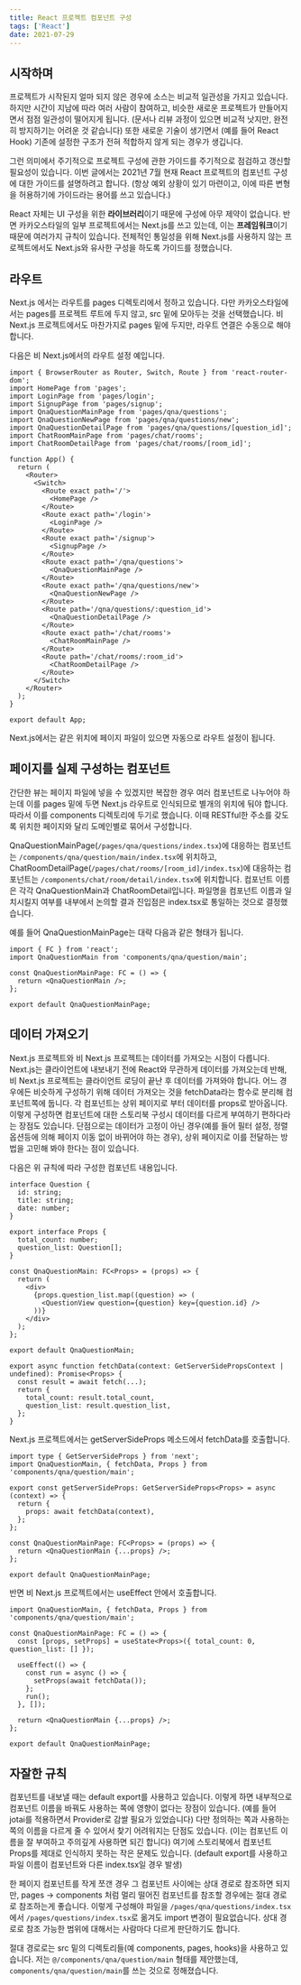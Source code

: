 ```yaml
---
title: React 프로젝트 컴포넌트 구성
tags: ['React']
date: 2021-07-29
---
```


## 시작하며

프로젝트가 시작된지 얼마 되지 않은 경우에 소스는 비교적 일관성을 가지고 있습니다. 하지만 시간이 지남에 따라 여러 사람이 참여하고, 비슷한 새로운 프로젝트가 만들어지면서 점점 일관성이 떨어지게 됩니다. (문서나 리뷰 과정이 있으면 비교적 낫지만, 완전히 방지하기는 어려운 것 같습니다) 또한 새로운 기술이 생기면서 (예를 들어 React Hook) 기존에 설정한 구조가 전혀 적합하지 않게 되는 경우가 생깁니다.

그런 의미에서 주기적으로 프로젝트 구성에 관한 가이드를 주기적으로 점검하고 갱신할 필요성이 있습니다. 이번 글에서는 2021년 7월 현재 React 프로젝트의 컴포넌트 구성에 대한 가이드를 설명하려고 합니다. (항상 예외 상황이 있기 마련이고, 이에 따른 변형을 허용하기에 가이드라는 용어를 쓰고 있습니다.)

React 자체는 UI 구성을 위한 **라이브러리**이기 때문에 구성에 아무 제약이 없습니다. 반면 카카오스타일의 일부 프로젝트에서는 Next.js를 쓰고 있는데, 이는 **프레임워크**이기 때문에 여러가지 규칙이 있습니다. 전체적인 통일성을 위해 Next.js를 사용하지 않는 프로젝트에서도 Next.js와 유사한 구성을 하도록 가이드를 정했습니다.

## 라우트

Next.js 에서는 라우트를 pages 디렉토리에서 정하고 있습니다. 다만 카카오스타일에서는 pages를 프로젝트 루트에 두지 않고, src 밑에 모아두는 것을 선택했습니다. 비 Next.js 프로젝트에서도 마찬가지로 pages 밑에 두지만, 라우트 연결은 수동으로 해야 합니다.

다음은 비 Next.js에서의 라우트 설정 예입니다.

```tsx
import { BrowserRouter as Router, Switch, Route } from 'react-router-dom';
import HomePage from 'pages';
import LoginPage from 'pages/login';
import SignupPage from 'pages/signup';
import QnaQuestionMainPage from 'pages/qna/questions';
import QnaQuestionNewPage from 'pages/qna/questions/new';
import QnaQuestionDetailPage from 'pages/qna/questions/[question_id]';
import ChatRoomMainPage from 'pages/chat/rooms';
import ChatRoomDetailPage from 'pages/chat/rooms/[room_id]';

function App() {
  return (
    <Router>
      <Switch>
        <Route exact path='/'>
          <HomePage />
        </Route>
        <Route exact path='/login'>
          <LoginPage />
        </Route>
        <Route exact path='/signup'>
          <SignupPage />
        </Route>
        <Route exact path='/qna/questions'>
          <QnaQuestionMainPage />
        </Route>
        <Route exact path='/qna/questions/new'>
          <QnaQuestionNewPage />
        </Route>
        <Route path='/qna/questions/:question_id'>
          <QnaQuestionDetailPage />
        </Route>
        <Route exact path='/chat/rooms'>
          <ChatRoomMainPage />
        </Route>
        <Route path='/chat/rooms/:room_id'>
          <ChatRoomDetailPage />
        </Route>
      </Switch>
    </Router>
  );
}

export default App;
```

Next.js에서는 같은 위치에 페이지 파일이 있으면 자동으로 라우트 설정이 됩니다.

## 페이지를 실제 구성하는 컴포넌트

간단한 뷰는 페이지 파일에 넣을 수 있겠지만 복잡한 경우 여러 컴포넌트로 나누어야 하는데 이를 pages 밑에 두면 Next.js 라우트로 인식되므로 별개의 위치에 둬야 합니다. 따라서 이를 components 디렉토리에 두기로 했습니다. 이때 RESTful한 주소를 갖도록 위치한 페이지와 달리 도메인별로 묶어서 구성합니다.

QnaQuestionMainPage(`/pages/qna/questions/index.tsx`)에 대응하는 컴포넌트는 `/components/qna/question/main/index.tsx`에 위치하고, ChatRoomDetailPage(`/pages/chat/rooms/[room_id]/index.tsx`)에 대응하는 컴포넌트는 `/components/chat/room/detail/index.tsx`에 위치합니다. 컴포넌트 이름은 각각 QnaQuestionMain과 ChatRoomDetail입니다. 파일명을 컴포넌트 이름과 일치시킬지 여부를 내부에서 논의할 결과 진입점은 index.tsx로 통일하는 것으로 결정했습니다.

예를 들어 QnaQuestionMainPage는 대략 다음과 같은 형태가 됩니다.

```tsx
import { FC } from 'react';
import QnaQuestionMain from 'components/qna/question/main';

const QnaQuestionMainPage: FC = () => {
  return <QnaQuestionMain />;
};

export default QnaQuestionMainPage;
```

## 데이터 가져오기

Next.js 프로젝트와 비 Next.js 프로젝트는 데이터를 가져오는 시점이 다릅니다. Next.js는 클라이언트에 내보내기 전에 React와 무관하게 데이터를 가져오는데 반해, 비 Next.js 프로젝트는 클라이언트 로딩이 끝난 후 데이터를 가져와야 합니다. 어느 경우에든 비슷하게 구성하기 위해 데이터 가져오는 것을 fetchData라는 함수로 분리해 컴포넌트쪽에 둡니다. 각 컴포넌트는 상위 페이지로 부터 데이터를 props로 받아옵니다. 이렇게 구성하면 컴포넌트에 대한 스토리북 구성시 데이터를 다르게 부여하기 편하다라는 장점도 있습니다. 단점으로는 데이터가 고정이 아닌 경우(예를 들어 필터 설정, 정렬 옵션등에 의해 페이지 이동 없이 바뀌어야 하는 경우), 상위 페이지로 이를 전달하는 방법을 고민해 봐야 한다는 점이 있습니다.

다음은 위 규칙에 따라 구성한 컴포넌트 내용입니다.

```tsx
interface Question {
  id: string;
  title: string;
  date: number;
}

export interface Props {
  total_count: number;
  question_list: Question[];
}

const QnaQuestionMain: FC<Props> = (props) => {
  return (
    <div>
      {props.question_list.map((question) => (
        <QuestionView question={question} key={question.id} />
      ))}
    </div>
  );
};

export default QnaQuestionMain;

export async function fetchData(context: GetServerSidePropsContext | undefined): Promise<Props> {
  const result = await fetch(...);
  return {
    total_count: result.total_count,
    question_list: result.question_list,
  };
}
```

Next.js 프로젝트에서는 getServerSideProps 메소드에서 fetchData를 호출합니다.

```tsx
import type { GetServerSideProps } from 'next';
import QnaQuestionMain, { fetchData, Props } from 'components/qna/question/main';

export const getServerSideProps: GetServerSideProps<Props> = async (context) => {
  return {
    props: await fetchData(context),
  };
};

const QnaQuestionMainPage: FC<Props> = (props) => {
  return <QnaQuestionMain {...props} />;
};

export default QnaQuestionMainPage;
```

반면 비 Next.js 프로젝트에서는 useEffect 안에서 호출합니다.

```tsx
import QnaQuestionMain, { fetchData, Props } from 'components/qna/question/main';

const QnaQuestionMainPage: FC = () => {
  const [props, setProps] = useState<Props>({ total_count: 0, question_list: [] });

  useEffect(() => {
    const run = async () => {
      setProps(await fetchData());
    };
    run();
  }, []);

  return <QnaQuestionMain {...props} />;
};

export default QnaQuestionMainPage;
```

## 자잘한 규칙

컴포넌트를 내보낼 때는 default export를 사용하고 있습니다. 이렇게 하면 내부적으로 컴포넌트 이름을 바꿔도 사용하는 쪽에 영향이 없다는 장점이 있습니다. (예를 들어 jotai를 적용하면서 Provider로 감쌀 필요가 있었습니다) 다만 정의하는 쪽과 사용하는 쪽의 이름을 다르게 줄 수 있어서 찾기 어려워지는 단점도 있습니다. (이는 컴포넌트 이름을 잘 부여하고 주의깊게 사용하면 되긴 합니다) 여기에 스토리북에서 컴포넌트 Props를 제대로 인식하지 못하는 작은 문제도 있습니다. (default export를 사용하고 파일 이름이 컴포넌트와 다른 index.tsx일 경우 발생)

한 페이지 컴포넌트를 작게 쪼갠 경우 그 컴포넌트 사이에는 상대 경로로 참조하면 되지만, pages → components 처럼 멀리 떨어진 컴포넌트를 참조할 경우에는 절대 경로로 참조하는게 좋습니다. 이렇게 구성해야 파일을 `/pages/qna/questions/index.tsx` 에서 `/pages/questions/index.tsx`로 옮겨도 import 변경이 필요없습니다. 상대 경로로 참조 가능한 범위에 대해서는 사람마다 다르게 판단하기도 합니다.

절대 경로로는 src 밑의 디렉토리들(예 components, pages, hooks)을 사용하고 있습니다. 저는 `@/components/qna/question/main` 형태를 제안했는데, `components/qna/question/main`를 쓰는 것으로 정해졌습니다.
